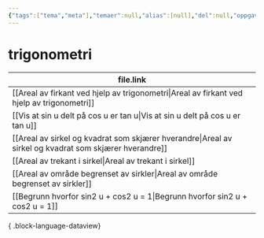 ```yaml
---
{"tags":["tema","meta"],"temaer":null,"alias":[null],"del":null,"oppgave":null,"fag":null,"eksamen":null,"dg-publish":true,"title":"trigonometri","date":"2023-06-01","modified":"2023-06-01","permalink":"/temaer/trigonometri/","dgPassFrontmatter":true}
---
```



# trigonometri
| file.link                                                                                                 |
| --------------------------------------------------------------------------------------------------------- |
| [[Areal av firkant ved hjelp av trigonometri\|Areal av firkant ved hjelp av trigonometri]]             |
| [[Vis at sin u delt på cos u er tan u\|Vis at sin u delt på cos u er tan u]]                           |
| [[Areal av sirkel og kvadrat som skjærer hverandre\|Areal av sirkel og kvadrat som skjærer hverandre]] |
| [[Areal av trekant i sirkel\|Areal av trekant i sirkel]]                                               |
| [[Areal av område begrenset av sirkler\|Areal av område begrenset av sirkler]]                         |
| [[Begrunn hvorfor sin2 u + cos2 u = 1\|Begrunn hvorfor sin2 u + cos2 u = 1]]                           |

{ .block-language-dataview}
